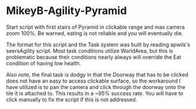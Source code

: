 # MikeyB-Agility-Pyramid
Start script with first stairs of Pyramid in clickable range and max camera zoom 100%. Be warned, eating is not reliable and you will eventually die.

The format for this script and the Task system was built by reading apwils's seersAgility script. Most task conditions utilize WorldArea, but this is problematic because their conditions nearly always will override the Eat condition of having low health.

Also note, the final task is dodgy in that the Doorway that has to be clicked does not have an easy to access clickable surface, so the workaround I have utilized is to pan the camera and click through the doorway onto the tile it is attached to. This results in a ~95% success rate. You will have to click manually to fix the script if this is not addressed.
